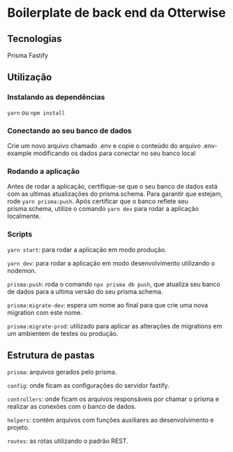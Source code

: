 # Boilerplate de back end da Otterwise

## Tecnologias

Prisma
Fastify

## Utilização

### Instalando as dependências

`yarn` ou `npm install`

### Conectando ao seu banco de dados

Crie um novo arquivo chamado .env e copie o conteúdo do arquivo .env-example modificando os dados para conectar no seu banco local

### Rodando a aplicação

Antes de rodar a aplicação, certifique-se que o seu banco de dados está com as ultimas atualizações do prisma.schema. Para garantir que estejam, rode `yarn prisma:push`.
Após certificar que o banco reflete seu prisma.schema, utilize o comando `yarn dev` para rodar a aplicação localmente.

### Scripts

`yarn start`: para rodar a aplicação em modo produção.

`yarn dev`: para rodar a aplicação em modo desenvolvimento utilizando o nodemon.

`prisma:push`: roda o comando `npx prisma db push`, que atualiza seu banco de dados para a ultima versão do seu prisma.schema.

`prisma:migrate-dev`: espera um nome ao final para que crie uma nova migration com este nome.

`prisma:migrate-prod`: utilizado para aplicar as alterações de migrations em um ambientem de testes ou produção.

## Estrutura de pastas

`prisma`: arquivos gerados pelo prisma.

`config`: onde ficam as configurações do servidor fastify.

`controllers`: onde ficam os arquivos responsáveis por chamar o prisma e realizar as conexões com o banco de dados.

`helpers`: contém arquivos com funções auxiliares ao desenvolvimento e projeto.

`routes`: as rotas utilizando o padrão REST.
